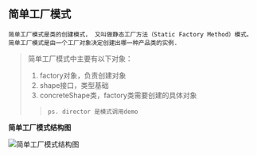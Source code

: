 ## 简单工厂模式

`简单工厂模式是类的创建模式，
又叫做静态工厂方法（Static Factory Method）模式。
简单工厂模式是由一个工厂对象决定创建出哪一种产品类的实例.`

> 简单工厂模式中主要有以下对象：
> 1. factory对象，负责创建对象
> 2. shape接口，类型基础
> 3. concreteShape类，factory类需要创建的具体对象
>> `ps. director 是模式调用demo`


 **简单工厂模式结构图**

![简单工厂模式结构图](http://www.tutorialspoint.com/design_pattern/images/factory_pattern_uml_diagram.jpg)
